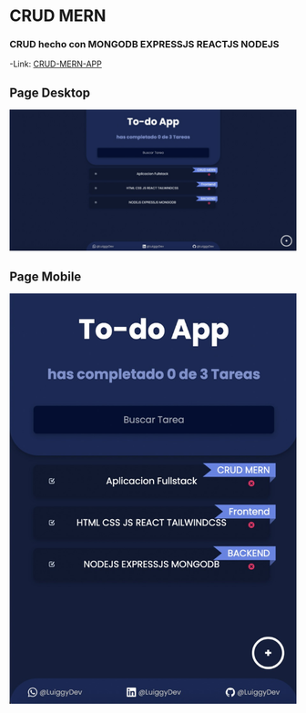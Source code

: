 # CRUD MERN
### CRUD hecho con MONGODB EXPRESSJS REACTJS NODEJS

-Link:
[CRUD-MERN-APP](https://crudmern.netlify.app/)
## Page Desktop
![](src/assets/vista-pc.jpeg)

## Page Mobile
![](src/assets/vista-mobile.jpeg)
